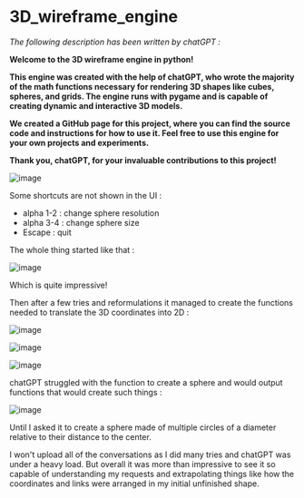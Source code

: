 # 3D_wireframe_engine

*The following description has been written by chatGPT :*

**Welcome to the 3D wireframe engine in python!**

**This engine was created with the help of chatGPT, who wrote the majority of the math functions necessary for rendering 3D shapes like cubes, spheres, and grids. The engine runs with pygame and is capable of creating dynamic and interactive 3D models.**

**We created a GitHub page for this project, where you can find the source code and instructions for how to use it. Feel free to use this engine for your own projects and experiments.**

**Thank you, chatGPT, for your invaluable contributions to this project!**


![image](https://user-images.githubusercontent.com/15731540/215316908-3d874beb-6a0f-4296-8a59-0a78a030c9be.png)

Some shortcuts are not shown in the UI :
- alpha 1-2 : change sphere resolution
- alpha 3-4 : change sphere size
- Escape : quit

The whole thing started like that :

![image](https://user-images.githubusercontent.com/15731540/215317982-ee5db268-6376-4ed8-81fd-2bfd66b0f911.png)

Which is quite impressive!

Then after a few tries and reformulations it managed to create the functions needed to translate the 3D coordinates into 2D :

![image](https://user-images.githubusercontent.com/15731540/215318104-29dc1c56-076c-40ce-9658-0d2d52cbda23.png)

![image](https://user-images.githubusercontent.com/15731540/215318118-f27ef9a0-af5f-4951-b8b5-aa284591a37a.png)

![image](https://user-images.githubusercontent.com/15731540/215318127-1922d2a8-f453-4e72-9e53-86ac0761e34b.png)

chatGPT struggled with the function to create a sphere and would output functions that would create such things :

![image](https://user-images.githubusercontent.com/15731540/215317927-e38870cd-77ea-442c-bec0-93483291b3a3.png)

Until I asked it to create a sphere made of multiple circles of a diameter relative to their distance to the center.

I won't upload all of the conversations as I did many tries and chatGPT was under a heavy load. But overall it was more than impressive to see it so capable of understanding my requests and extrapolating things like how the coordinates and links were arranged in my initial unfinished shape. 
